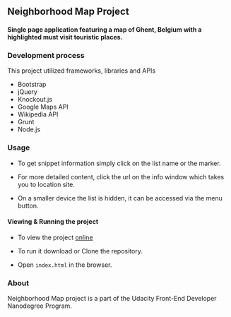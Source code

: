 ## Neighborhood Map Project

#### Single page application featuring a map of Ghent, Belgium with a highlighted must visit touristic places. 

### Development process

This project utilized frameworks, libraries and APIs

* Bootstrap
* jQuery
* Knockout.js
* Google Maps API
* Wikipedia API
* Grunt
* Node.js

### Usage

* To get snippet information simply click on the list name or the marker.

* For more detailed content, click the url on the info window which takes you to location site.

* On a smaller device the list is hidden, it can be accessed via the menu button.

#### Viewing & Running the project

* To view the project [online](https://yhelenfrontweb.github.io/Neighborhood-Map/) 

* To run it download or Clone the repository.

* Open `index.html` in the browser.

### About

Neighborhood Map project is a part of the Udacity Front-End Developer Nanodegree Program.




